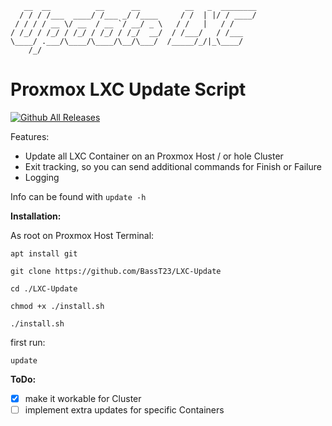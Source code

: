 ```
   __  __          __      __          __   _  ________
  / / / /___  ____/ /___ _/ /____     / /  | |/ / ____/
 / / / / __ \/ __  / __ `/ __/ _ \   / /   |   / /
/ /_/ / /_/ / /_/ / /_/ / /_/  __/  / /___/   / /___
\____/ .___/\____/\____/\__/\___/  /_____/_/|_\____/
    /_/
```


**Proxmox LXC Update Script**
=============================
[![Github All Releases](https://img.shields.io/github/downloads/BassT23/LXC-Update/total.svg)]()

Features:
- Update all LXC Container on an Proxmox Host / or hole Cluster
- Exit tracking, so you can send additional commands for Finish or Failure 
- Logging

Info can be found with `update -h`

**Installation:**

As root on Proxmox Host Terminal:
```
apt install git
```
```
git clone https://github.com/BassT23/LXC-Update
```
```
cd ./LXC-Update
```
```
chmod +x ./install.sh
```
```
./install.sh
```
first run:
```
update
```

**ToDo:**

- [x] make it workable for Cluster
- [ ] implement extra updates for specific Containers
